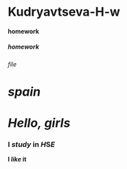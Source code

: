 # Kudryavtseva-H-w
#### homework
##### homework
*file*
# _spain_
# ***Hello, girls***
### I *study* in *H*S*E*
**I _like_ it**
